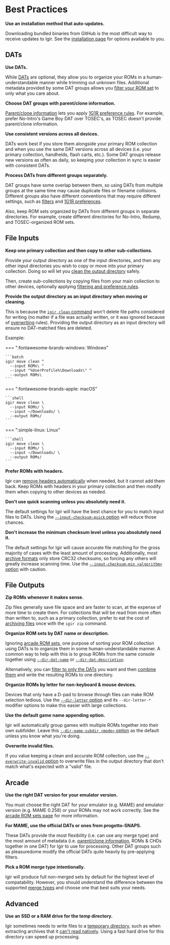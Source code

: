 # Best Practices

**Use an installation method that auto-updates.**

Downloading bundled binaries from GitHub is the most difficult way to receive updates to Igir. See the [installation page](../installation.md) for options available to you.

## DATs

**Use DATs.**

While [DATs](../dats/introduction.md) are optional, they allow you to organize your ROMs in a human-understandable manner while trimming out unknown files. Additional metadata provided by some DAT groups allows you [filter your ROM set](../roms/filtering-preferences.md) to only what you care about.

**Choose DAT groups with parent/clone information.**

[Parent/clone information](../dats/introduction.md#parentclone-pc-dats) lets you apply [1G1R preference rules](../roms/filtering-preferences.md). For example, prefer No-Intro's Game Boy DAT over TOSEC's, as TOSEC doesn't provide parent/clone information.

**Use consistent versions across all devices.**

DATs work best if you store them alongside your primary ROM collection and when you use the same DAT versions across all devices (i.e. your primary collection, handhelds, flash carts, etc.). Some DAT groups release new versions as often as daily, so keeping your collection in sync is easier with consistent DATs.

**Process DATs from different groups separately.**

DAT groups have some overlap between them, so using DATs from multiple groups at the same time may cause duplicate files or filename collisions. Different groups also have different conventions that may require different settings, such as [filters](../roms/filtering-preferences.md#filters) and [1G1R preferences](../roms/filtering-preferences.md#preferences-for-1g1r).

Also, keep ROM sets organized by DATs from different groups in separate directories. For example, create different directories for No-Intro, Redump, and TOSEC-organized ROM sets.

## File Inputs

**Keep one primary collection and then copy to other sub-collections.**

Provide your output directory as one of the input directories, and then any other input directories you wish to copy or move into your primary collection. Doing so will let you [clean the output directory](../output/cleaning.md) safely.

Then, create sub-collections by copying files from your main collection to other devices, optionally applying [filtering and preference rules](../roms/filtering-preferences.md).

**Provide the output directory as an input directory when moving or cleaning.**

This is because the [`igir clean` command](../output/cleaning.md) won't delete file paths considered for writing (no matter if a file was actually written, or it was ignored because of [overwriting](../output/options.md#overwriting-files) rules). Providing the output directory as an input directory will ensure no DAT-matched files are deleted.

Example:

=== ":fontawesome-brands-windows: Windows"

    ```batch
    igir move clean ^
      --input ROMs\ ^
      --input "%UserProfile%\Downloads\" ^
      --output ROMs\
    ```

=== ":fontawesome-brands-apple: macOS"

    ```shell
    igir move clean \
      --input ROMs/ \
      --input ~/Downloads/ \
      --output ROMs/
    ```

=== ":simple-linux: Linux"

    ```shell
    igir move clean \
      --input ROMs/ \
      --input ~/Downloads/ \
      --output ROMs/
    ```

**Prefer ROMs with headers.**

Igir can [remove headers automatically](../roms/headers.md#automatic-header-removal) when needed, but it cannot add them back. Keep ROMs with headers in your primary collection and then modify them when copying to other devices as needed.

**Don't use quick scanning unless you absolutely need it.**

The default settings for Igir will have the best chance for you to match input files to DATs. Using the [`--input-checksum-quick` option](../roms/matching.md#quick-scanning-files) will reduce those chances.

**Don't increase the minimum checksum level unless you absolutely need it.**

The default settings for Igir will cause accurate file matching for the gross majority of cases with the least amount of processing. Additionally, most [archive formats](../input/reading-archives.md) only store CRC32 checksums, so forcing any others will greatly increase scanning time. Use the [`--input-checksum-min <algorithm>` option](../roms/matching.md#manually-using-other-checksum-algorithms) with caution.

## File Outputs

**Zip ROMs whenever it makes sense.**

Zip files generally save file space and are faster to scan, at the expense of more time to create them. For collections that will be read from more often than written to, such as a primary collection, prefer to eat the cost of [archiving files](../output/writing-archives.md) once with the `igir zip` command.

**Organize ROM sets by DAT name or description.**

Ignoring [arcade ROM sets](../usage/arcade.md), one purpose of sorting your ROM collection using DATs is to organize them in some human-understandable manner. A common way to help with this is to group ROMs from the same console together using [`--dir-dat-name`](../output/path-options.md#append-dat-name) or [`--dir-dat-description`](../output/path-options.md#append-dat-description).

Alternatively, you can [filter to only the DATs](../dats/processing.md#dat-filtering) you want and then [combine them](../dats/processing.md#dat-combining) and write the resulting ROMs to one directory.

**Organize ROMs by letter for non-keyboard & mouse devices.**

Devices that only have a D-pad to browse through files can make ROM selection tedious. Use the [`--dir-letter` option](../output/path-options.md#append-game-letters) and its `--dir-letter-*` modifier options to make this easier with large collections.

**Use the default game name appending option.**

Igir will automatically group games with multiple ROMs together into their own subfolder. Leave this [`--dir-game-subdir <mode>` option](../output/path-options.md#append-the-game-name) as the default unless you know what you're doing.

**Overwrite invalid files.**

If you value keeping a clean and accurate ROM collection, use the [`--overwrite-invalid` option](../output/options.md) to overwrite files in the output directory that don't match what's expected with a "valid" file.

## Arcade

**Use the right DAT version for your emulator version.**

You must choose the right DAT for your emulator (e.g. MAME) and emulator version (e.g. MAME 0.258) or your ROMs may not work correctly. See the [arcade ROM sets page](../usage/arcade.md#emulator-versions-dats) for more information.

**For MAME, use the official DATs or ones from progetto-SNAPS.**

These DATs provide the most flexibility (i.e. can use any merge type) and the most amount of metadata (i.e. [parent/clone information](../dats/introduction.md#parentclone-pc-dats), ROMs & CHDs together in one DAT) for Igir to use for processing. Other DAT groups such as pleasuredome modify the official DATs quite heavily by pre-applying filters.

**Pick a ROM merge type intentionally.**

Igir will produce full non-merged sets by default for the highest level of compatability. However, you should understand the difference between the supported [merge types](../usage/arcade.md#rom-set-merge-types) and choose one that best suits your needs.

## Advanced

**Use an SSD or a RAM drive for the temp directory.**

Igir sometimes needs to write files to a [temporary directory](../advanced/temp-dir.md), such as when extracting archives that it [can't read natively](../input/reading-archives.md). Using a fast hard drive for this directory can speed up processing.
